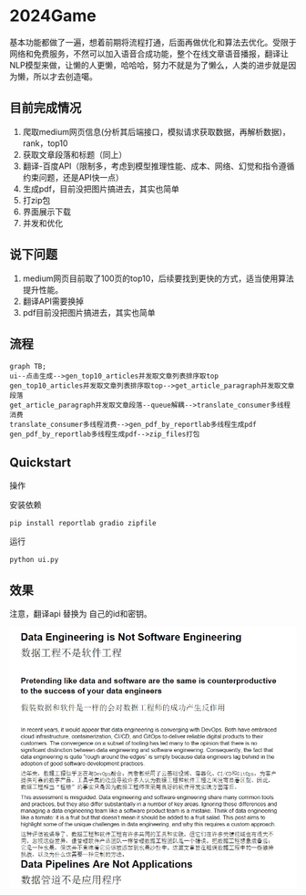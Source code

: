 # 2024Game
基本功能都做了一遍，想着前期将流程打通，后面再做优化和算法去优化。受限于网络和免费服务，不然可以加入语音合成功能，整个在线文章语音播报，翻译让NLP模型来做，让懒的人更懒，哈哈哈，努力不就是为了懒么，人类的进步就是因为懒，所以才去创造噶。

## 目前完成情况
1. 爬取medium网页信息(分析其后端接口，模拟请求获取数据，再解析数据)，rank，top10
2. 获取文章段落和标题（同上）
3. 翻译-百度API（限制多，考虑到模型推理性能、成本、网络、幻觉和指令遵循约束问题，还是API快一点）
4. 生成pdf，目前没把图片搞进去，其实也简单
5. 打zip包
6. 界面展示下载
7. 并发和优化

## 说下问题
1. medium网页目前取了100页的top10，后续要找到更快的方式，适当使用算法提升性能。
2. 翻译API需要换掉
3. pdf目前没把图片搞进去，其实也简单

## 流程
```mermaid
graph TB;
ui--点击生成-->gen_top10_articles并发取文章列表排序取top
gen_top10_articles并发取文章列表排序取top-->get_article_paragraph并发取文章段落
get_article_paragraph并发取文章段落--queue解耦-->translate_consumer多线程消费
translate_consumer多线程消费-->gen_pdf_by_reportlab多线程生成pdf
gen_pdf_by_reportlab多线程生成pdf-->zip_files打包

```

## Quickstart

操作

安装依赖

```
pip install reportlab gradio zipfile
```

运行

```
python ui.py
```

## 效果
注意，翻译api 替换为 自己的id和密钥。

![效果](1.png)
